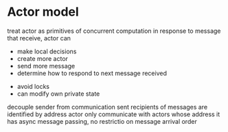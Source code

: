 # Actor model
treat actor as primitives of concurrent computation
in response to message that receive, actor can
- make local decisions
- create more actor
- send more message
- determine how to respond to next message received
+ avoid locks
+ can modify own private state

decouple sender from communication sent
recipients of messages are identified by address
actor only communicate with actors whose address it has
async message passing, no restrictio on message arrival order

















